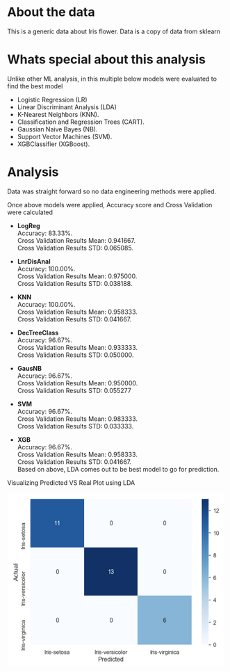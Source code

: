 # About the data

This is a generic data about Iris flower. Data is a copy of data from sklearn

# Whats special about this analysis

Unlike other ML analysis, in this multiple below models were evaluated to find the best model

- Logistic Regression (LR)
- Linear Discriminant Analysis (LDA)
- K-Nearest Neighbors (KNN).
- Classification and Regression Trees (CART).
- Gaussian Naive Bayes (NB).
- Support Vector Machines (SVM).
- XGBClassifier (XGBoost).

# Analysis

Data was straight forward so no data engineering methods were applied.

Once above models were applied, Accuracy score and Cross Validation were calculated 

- <b>LogReg</B>\
Accuracy: 83.33%. \
Cross Validation Results Mean: 0.941667. \
Cross Validation Results STD: 0.065085. 

- <b>LnrDisAnal</B>\
Accuracy: 100.00%. \
Cross Validation Results Mean: 0.975000. \
Cross Validation Results STD: 0.038188. 

- <b>KNN</B>\
Accuracy: 100.00%. \
Cross Validation Results Mean: 0.958333. \
Cross Validation Results STD: 0.041667. 

- <b>DecTreeClass</B>\
Accuracy: 96.67%. \
Cross Validation Results Mean: 0.933333. \
Cross Validation Results STD: 0.050000. 

- <b>GausNB</B>\
Accuracy: 96.67%. \
Cross Validation Results Mean: 0.950000. \
Cross Validation Results STD: 0.055277

- <b>SVM</B>\
Accuracy: 96.67%. \
Cross Validation Results Mean: 0.983333. \
Cross Validation Results STD: 0.033333. 

- <b>XGB</B>\
Accuracy: 96.67%. \
Cross Validation Results Mean: 0.958333. \
Cross Validation Results STD: 0.041667. 
\
Based on above, LDA comes out to be best model to go for prediction. 

Visualizing Predicted VS Real Plot using LDA

<img src="https://github.com/manoharpavuluri/iris-flower-analysis/blob/master/photos/CV_plt.png" height="400" width="500">

